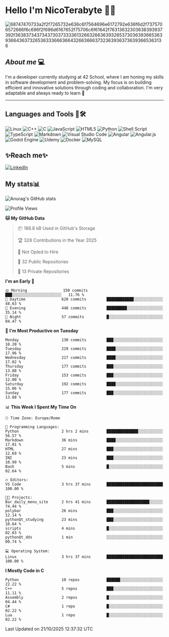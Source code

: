 # Hello I'm NicoTerabyte 🐧🔨

![68747470733a2f2f7265732e636c6f7564696e6172792e636f6d2f7375706572666f6c696f2f696d6167652f75706c6f61642f76313632303638393937392f363837343734373037333361326632663639326537303639366536393664363732653633366636643266366637323639363736393665363136](https://user-images.githubusercontent.com/58959408/232639433-cb0aea21-66f0-4508-a771-85e2089c5a87.gif)



## _About me_ 💻

I'm a developer currently studying at 42 School, where I am honing my skills in software development and problem-solving. My focus is on building efficient and innovative solutions through coding and collaboration. I'm very adaptable and always ready to learn 🚀

---

## **Languages and Tools 🧰🛠️**
![Linux](https://img.shields.io/badge/Linux-FCC624?style=for-the-badge&logo=linux&logoColor=black)
![C++](https://img.shields.io/badge/c++-%2300599C.svg?style=for-the-badge&logo=c%2B%2B&logoColor=white)
![C](https://img.shields.io/badge/c-%2300599C.svg?style=for-the-badge&logo=c&logoColor=white)
![JavaScript](https://img.shields.io/badge/javascript-%23323330.svg?style=for-the-badge&logo=javascript&logoColor=%23F7DF1E)
![HTML5](https://img.shields.io/badge/html5-%23E34F26.svg?style=for-the-badge&logo=html5&logoColor=white)
![Python](https://img.shields.io/badge/python-3670A0?style=for-the-badge&logo=python&logoColor=ffdd54)
![Shell Script](https://img.shields.io/badge/shell_script-%23121011.svg?style=for-the-badge&logo=gnu-bash&logoColor=white)
![TypeScript](https://img.shields.io/badge/typescript-%23007ACC.svg?style=for-the-badge&logo=typescript&logoColor=white)
![Markdown](https://img.shields.io/badge/markdown-%23000000.svg?style=for-the-badge&logo=markdown&logoColor=white)
![Visual Studio Code](https://img.shields.io/badge/Visual%20Studio%20Code-0078d7.svg?style=for-the-badge&logo=visual-studio-code&logoColor=white)
![Angular](https://img.shields.io/badge/angular-%23DD0031.svg?style=for-the-badge&logo=angular&logoColor=white)
![Angular.js](https://img.shields.io/badge/angular.js-%23E23237.svg?style=for-the-badge&logo=angularjs&logoColor=white)
![Godot Engine](https://img.shields.io/badge/GODOT-%23FFFFFF.svg?style=for-the-badge&logo=godot-engine)
![Udemy](https://img.shields.io/badge/Udemy-A435F0?style=for-the-badge&logo=Udemy&logoColor=white)
![Docker](https://img.shields.io/badge/docker-%230db7ed.svg?style=for-the-badge&logo=docker&logoColor=white)
![MySQL](https://img.shields.io/badge/mysql-4479A1.svg?style=for-the-badge&logo=mysql&logoColor=white)


## ✨Reach me✨
[![LinkedIn](https://img.shields.io/badge/linkedin-%230077B5.svg?style=for-the-badge&logo=linkedin&logoColor=white)](https://www.linkedin.com/in/lorenzo-nicotera/)


## My stats📊
![Anurag's GitHub stats](https://github-readme-stats.vercel.app/api?username=nicoterabyte&theme=radical&show_icons=true)

<!--START_SECTION:waka-->
![Profile Views](http://img.shields.io/badge/Profile%20Views-4-blue)

**🐱 My GitHub Data** 

> 📦 188.8 kB Used in GitHub's Storage 
 > 
> 🏆 328 Contributions in the Year 2025
 > 
> 🚫 Not Opted to Hire
 > 
> 📜 32 Public Repositories 
 > 
> 🔑 13 Private Repositories 
 > 
**I'm an Early 🐤** 

```text
🌞 Morning                150 commits         ███░░░░░░░░░░░░░░░░░░░░░░   11.76 % 
🌆 Daytime                620 commits         ████████████░░░░░░░░░░░░░   48.63 % 
🌃 Evening                448 commits         █████████░░░░░░░░░░░░░░░░   35.14 % 
🌙 Night                  57 commits          █░░░░░░░░░░░░░░░░░░░░░░░░   04.47 % 
```
📅 **I'm Most Productive on Tuesday** 

```text
Monday                   130 commits         ███░░░░░░░░░░░░░░░░░░░░░░   10.20 % 
Tuesday                  229 commits         ████░░░░░░░░░░░░░░░░░░░░░   17.96 % 
Wednesday                217 commits         ████░░░░░░░░░░░░░░░░░░░░░   17.02 % 
Thursday                 177 commits         ███░░░░░░░░░░░░░░░░░░░░░░   13.88 % 
Friday                   153 commits         ███░░░░░░░░░░░░░░░░░░░░░░   12.00 % 
Saturday                 192 commits         ████░░░░░░░░░░░░░░░░░░░░░   15.06 % 
Sunday                   177 commits         ███░░░░░░░░░░░░░░░░░░░░░░   13.88 % 
```


📊 **This Week I Spent My Time On** 

```text
🕑︎ Time Zone: Europe/Rome

💬 Programming Languages: 
Python                   2 hrs 2 mins        ██████████████░░░░░░░░░░░   56.57 % 
Markdown                 36 mins             ████░░░░░░░░░░░░░░░░░░░░░   17.01 % 
HTML                     27 mins             ███░░░░░░░░░░░░░░░░░░░░░░   12.69 % 
INI                      23 mins             ███░░░░░░░░░░░░░░░░░░░░░░   10.99 % 
Bash                     5 mins              █░░░░░░░░░░░░░░░░░░░░░░░░   02.64 % 

🔥 Editors: 
VS Code                  3 hrs 37 mins       █████████████████████████   100.00 % 

🐱‍💻 Projects: 
Bar_daily_menu_site      2 hrs 41 mins       ███████████████████░░░░░░   74.44 % 
polybar                  26 mins             ███░░░░░░░░░░░░░░░░░░░░░░   12.14 % 
pythonQt_studying        23 mins             ███░░░░░░░░░░░░░░░░░░░░░░   10.64 % 
scripts                  4 mins              █░░░░░░░░░░░░░░░░░░░░░░░░   02.03 % 
pythonQt_dds             1 min               ░░░░░░░░░░░░░░░░░░░░░░░░░   00.74 % 

💻 Operating System: 
Linux                    3 hrs 37 mins       █████████████████████████   100.00 % 
```

**I Mostly Code in C** 

```text
Python                   10 repos            ██████░░░░░░░░░░░░░░░░░░░   22.22 % 
C++                      5 repos             ███░░░░░░░░░░░░░░░░░░░░░░   11.11 % 
Assembly                 2 repos             █░░░░░░░░░░░░░░░░░░░░░░░░   04.44 % 
C#                       1 repo              █░░░░░░░░░░░░░░░░░░░░░░░░   02.22 % 
Lua                      1 repo              █░░░░░░░░░░░░░░░░░░░░░░░░   02.22 % 
```




 Last Updated on 21/10/2025 12:37:32 UTC
<!--END_SECTION:waka-->

